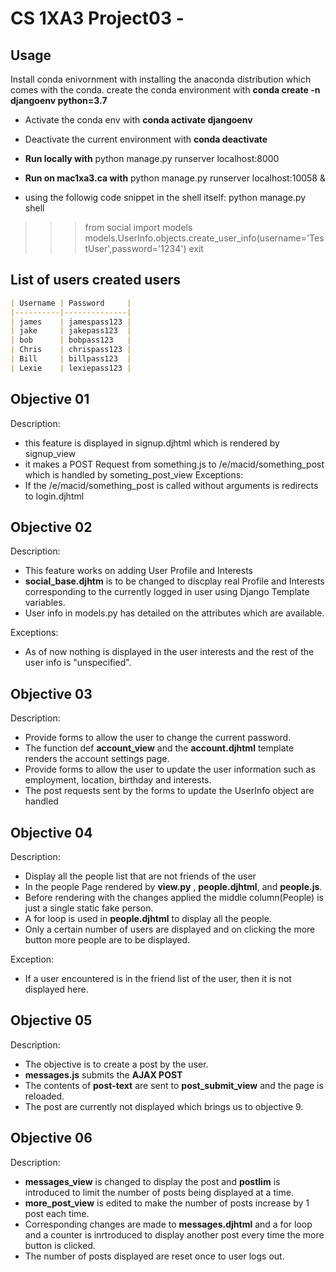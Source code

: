
# CS 1XA3 Project03 - <khana251>
## Usage
Install conda enivornment with installing the anaconda distribution which comes with the conda.
create the conda environment with **conda create -n djangoenv python=3.7**
- Activate the conda env with **conda activate djangoenv**
- Deactivate the current environment with **conda deactivate**

- **Run locally with**
python manage.py runserver localhost:8000
- **Run on mac1xa3.ca with**
python manage.py runserver localhost:10058 &


- using the followig code snippet in the shell itself:
python manage.py shell
>>> from social import models
>>> models.UserInfo.objects.create_user_info(username='TestUser',password='1234')
>>> exit

## List of users created users
```markdown
| Username | Password     |
|----------|--------------|
| james    | jamespass123 |
| jake     | jakepass123  |
| bob      | bobpass123   |
| Chris    | chrispass123 |
| Bill     | billpass123  |
| Lexie    | lexiepass123 |
```


## Objective 01
Description:
- this feature is displayed in signup.djhtml which is rendered by
signup_view
- it makes a POST Request from something.js to /e/macid/something_post
which is handled by someting_post_view
Exceptions:
- If the /e/macid/something_post is called without arguments is redirects
to login.djhtml

## Objective 02
Description:
- This feature works on adding User Profile and Interests
- **social_base.djhtm** is to be changed to discplay real Profile and Interests corresponding
to the currently logged in user using Django Template variables.
- User info in models.py has detailed on the attributes which are available.

Exceptions: 
- As of now nothing is displayed in the user interests and the rest of the user info is "unspecified".

## Objective 03
Description: 

- Provide forms to allow the user to change the current password.
- The function def **account_view** and the **account.djhtml** template renders the account settings page.
- Provide forms to allow the user to update the user information such as employment, location, birthday and interests.
- The post requests sent by the forms to update the UserInfo object are handled


## Objective 04
Description: 

- Display all the people list that are not friends of the user
- In the people Page rendered by **view.py** , **people.djhtml**, and **people.js**.
- Before rendering with the changes applied the middle column(People) is just a single static fake person.
- A for loop is used in **people.djhtml** to display all the people.
- Only a certain number of users are displayed and on clicking the more button more people are to be displayed.

Exception:
- If a user encountered is in the friend list of the user, then it is not displayed here.

## Objective 05
Description:

- The objective is to create a post by the user.
- **messages.js** submits the **AJAX POST**
- The contents of **post-text** are sent to **post_submit_view** and the page is reloaded.
- The post are currently not displayed which brings us to objective 9.

## Objective 06
Description:

- **messages_view** is changed to display the post and **postlim** is introduced to limit the number of posts being displayed at a time. 
- **more_post_view** is edited to make the number of posts increase by 1 post each time.
- Corresponding changes are made to **messages.djhtml** and a for loop and a counter is inrtroduced to display another post every time the more button is clicked.
- The number of posts displayed are reset once to user logs out.

